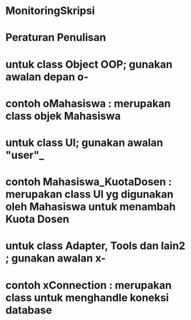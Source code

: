 # MonitoringSkripsi

# Peraturan Penulisan
#   untuk class Object OOP; gunakan awalan depan o-
#   contoh oMahasiswa : merupakan class objek Mahasiswa

#   untuk class UI; gunakan awalan "user"_
#   contoh Mahasiswa_KuotaDosen : merupakan class UI yg digunakan oleh Mahasiswa untuk menambah Kuota Dosen

#   untuk class Adapter, Tools dan lain2 ; gunakan awalan x-
#   contoh xConnection : merupakan class untuk menghandle koneksi database

